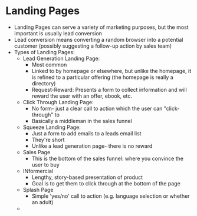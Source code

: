 Landing Pages
===============

- Landing Pages can serve a variety of marketing purposes, but the most important is usually lead conversion
- Lead conversion means converting a random browser into a potential customer (possibly suggesting a follow-up action by sales team)
- Types of Landing Pages:
  - Lead Generation Landing Page: 
    - Most common
    - Linked to by homepage or elsewhere, but unlike the homepage, it is refined to a particular offering (the homepage is really a directory)
    - Request-Reward: Presents a form to collect information and will reward the user with an offer, ebook, etc.
  - Click Through Landing Page:
    - No form- just a clear call to action which the user can "click-through" to
    - Basically a middleman in the sales funnel
  - Squeeze Landing Page:
    - Just a form to add emails to a leads email list
    - They're short
    - Unlike a lead generation page- there is no reward
  - Sales Page
    - This is the bottom of the sales funnel: where you convince the user to buy
  - INformercial
    - Lengthy, story-based presentation of product
    - Goal is to get them to click through at the bottom of the page
  - Splash Page
    - Simple 'yes/no' call to action (e.g. language selection or whether an adult)
  - 
